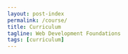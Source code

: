 ```yaml
---
layout: post-index
permalink: /course/
title: Curriculum
tagline: Web Development Foundations
tags: [curriculum]
---
```

